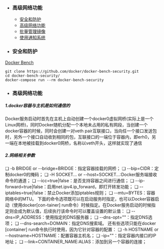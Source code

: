 + ### 高级网络功能 
    + [安全和防护](#安全和防护)
    + [高级网络功能](#高级网络功能)
    + [批量管理镜像](#批量管理镜像)
    + [使用通知系统](#使用通知系统)
+ ### 安全和防护
[Docker Bench](https://github.com/docker/docker-bench-secu-rity)
```
git clone https://github.com/docker/docker-bench-security.git
cd docker-bench-security/
docker-compose run --rm docker-bench-security
```
+ ### 高级网络功能
##### 1.docker容器与主机是如何通信的
Docker服务启动时首先在主机上自动创建一个docker0虚拟网桥(实际上是一个Linux网桥)，同时Docker随机分配一个本地未占用的私有网段，当创建一个docker容器的时候，同时会创建一对veth pair互联接口，当向任一个接口发送包时，另外一个接口自动收到相同的包，互联接口的一端位于容器内，即erh0，另一端在本地被挂载到docker0网桥，名称以veth开头，这样就实现了通信
##### 2.网络相关参数
❑ -b BRIDGE or --bridge=BRIDGE：指定容器挂载的网桥；
❑ --bip=CIDR：定制docker0的掩码；
❑ -H SOCKET... or --host=SOCKET...:Docker服务端接收命令的通道；
❑ --icc=true|false：是否支持容器之间进行通信；
❑ --ip-forward=true|false：启用net.ipv4.ip_forward，即打开转发功能；
❑ --iptables=true|false：禁止Docker添加iptables规则；
❑ --mtu=BYTES：容器网络中的MTU。
下面的命令选项既可以在启动服务时指定，也可以Docker容器启动（使用docker[con-tainer] run命令）时候指定。在Docker服务启动的时候指定则会成为默认值，后续执行该命令时可以覆盖设置的默认值：
❑ --dns=IP_ADDRESS：使用指定的DNS服务器；
❑ --dns-opt=""：指定DNS选项；
❑ --dns-search=DOMAIN：指定DNS搜索域。
还有些选项只能在docker [container] run命令执行时使用，因为它针对容器的配置：
❑ -h HOSTNAME or --hostname=HOSTNAME：配置容器主机名；
❑ -ip=""：指定容器内接口的IP地址；
❑ --link=CONTAINER_NAME:ALIAS：添加到另一个容器的连接；